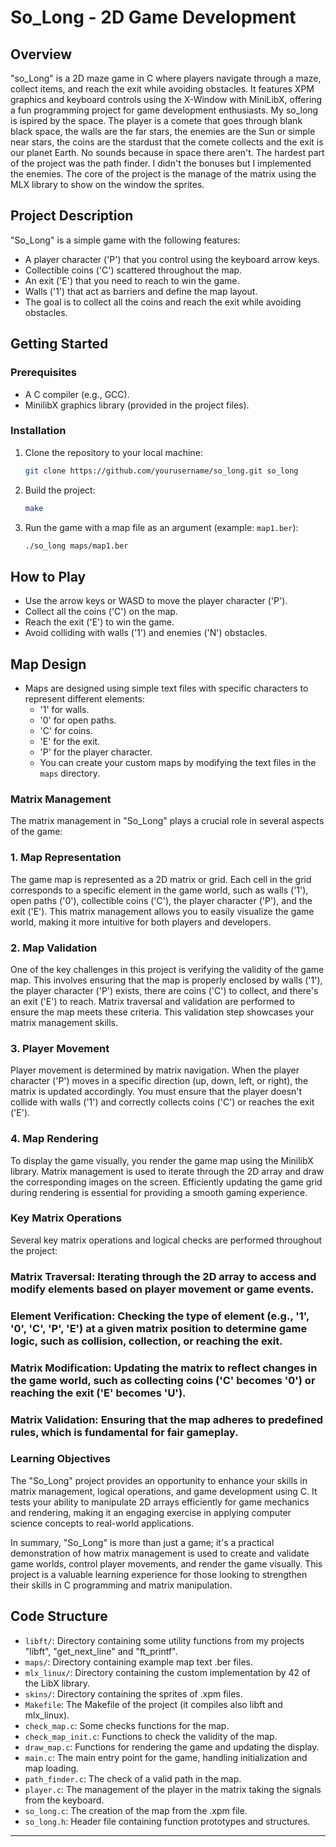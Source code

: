 # So_Long - 2D Game Development

## Overview
"so_Long" is a 2D maze game in C where players navigate through a maze, collect items, and reach the exit while avoiding obstacles. It features XPM graphics and keyboard controls using the X-Window with MiniLibX, offering a fun programming project for game development enthusiasts.
My so_long is ispired by the space. The player is a comete that goes through blank black space, the walls are the far stars, the enemies are the Sun or simple near stars, the coins are the stardust that the comete collects and the exit is our planet Earth. No sounds because in space there aren't.
The hardest part of the project was the path finder.
I didn't the bonuses but I implemented the enemies.
The core of the project is the manage of the matrix using the MLX library to show on the window the sprites.

## Project Description
"So_Long" is a simple game with the following features:
- A player character ('P') that you control using the keyboard arrow keys.
- Collectible coins ('C') scattered throughout the map.
- An exit ('E') that you need to reach to win the game.
- Walls ('1') that act as barriers and define the map layout.
- The goal is to collect all the coins and reach the exit while avoiding obstacles.

## Getting Started

### Prerequisites
- A C compiler (e.g., GCC).
- MinilibX graphics library (provided in the project files).

### Installation
1. Clone the repository to your local machine:
   ```sh
   git clone https://github.com/yourusername/so_long.git so_long
   ```

2. Build the project:
   ```sh
   make
   ```

3. Run the game with a map file as an argument (example: `map1.ber`):
   ```sh
   ./so_long maps/map1.ber
   ```

## How to Play
- Use the arrow keys or WASD to move the player character ('P').
- Collect all the coins ('C') on the map.
- Reach the exit ('E') to win the game.
- Avoid colliding with walls ('1') and enemies ('N') obstacles.

## Map Design
- Maps are designed using simple text files with specific characters to represent different elements:
  - '1' for walls.
  - '0' for open paths.
  - 'C' for coins.
  - 'E' for the exit.
  - 'P' for the player character.
  - You can create your custom maps by modifying the text files in the `maps` directory.


### Matrix Management
The matrix management in "So_Long" plays a crucial role in several aspects of the game:

### 1. Map Representation
The game map is represented as a 2D matrix or grid. Each cell in the grid corresponds to a specific element in the game world, such as walls ('1'), open paths ('0'), collectible coins ('C'), the player character ('P'), and the exit ('E').
This matrix management allows you to easily visualize the game world, making it more intuitive for both players and developers.
### 2. Map Validation
One of the key challenges in this project is verifying the validity of the game map. This involves ensuring that the map is properly enclosed by walls ('1'), the player character ('P') exists, there are coins ('C') to collect, and there's an exit ('E') to reach.
Matrix traversal and validation are performed to ensure the map meets these criteria. This validation step showcases your matrix management skills.
### 3. Player Movement
Player movement is determined by matrix navigation. When the player character ('P') moves in a specific direction (up, down, left, or right), the matrix is updated accordingly. You must ensure that the player doesn't collide with walls ('1') and correctly collects coins ('C') or reaches the exit ('E').
### 4. Map Rendering
To display the game visually, you render the game map using the MinilibX library. Matrix management is used to iterate through the 2D array and draw the corresponding images on the screen.
Efficiently updating the game grid during rendering is essential for providing a smooth gaming experience.
### Key Matrix Operations
Several key matrix operations and logical checks are performed throughout the project:

### Matrix Traversal: Iterating through the 2D array to access and modify elements based on player movement or game events.

### Element Verification: Checking the type of element (e.g., '1', '0', 'C', 'P', 'E') at a given matrix position to determine game logic, such as collision, collection, or reaching the exit.

### Matrix Modification: Updating the matrix to reflect changes in the game world, such as collecting coins ('C' becomes '0') or reaching the exit ('E' becomes 'U').

### Matrix Validation: Ensuring that the map adheres to predefined rules, which is fundamental for fair gameplay.

### Learning Objectives
The "So_Long" project provides an opportunity to enhance your skills in matrix management, logical operations, and game development using C. It tests your ability to manipulate 2D arrays efficiently for game mechanics and rendering, making it an engaging exercise in applying computer science concepts to real-world applications.

In summary, "So_Long" is more than just a game; it's a practical demonstration of how matrix management is used to create and validate game worlds, control player movements, and render the game visually. This project is a valuable learning experience for those looking to strengthen their skills in C programming and matrix manipulation.


## Code Structure
- `libft/`: Directory containing some utility functions from my projects "libft", "get_next_line" and "ft_printf".
- `maps/`: Directory containing example map text .ber files.
- `mlx_linux/`: Directory containing the custom implementation by 42 of the LibX library.
- `skins/`: Directory containing the sprites of .xpm files.
- `Makefile`: The Makefile of the project (it compiles also libft and mlx_linux).
- `check_map.c`: Some checks functions for the map.
- `check_map_init.c`: Functions to check the validity of the map.
- `draw_map.c`: Functions for rendering the game and updating the display.
- `main.c`: The main entry point for the game, handling initialization and map loading.
- `path_finder.c`: The check of a valid path in the map.
- `player.c`: The management of the player in the matrix taking the signals from the keyboard.
- `so_long.c`: The creation of the map from the .xpm file.
- `so_long.h`: Header file containing function prototypes and structures.

---
